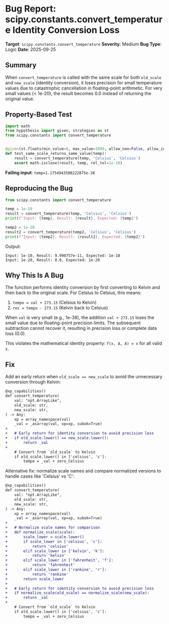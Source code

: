 # Bug Report: scipy.constants.convert_temperature Identity Conversion Loss

**Target**: `scipy.constants.convert_temperature`
**Severity**: Medium
**Bug Type**: Logic
**Date**: 2025-09-25

## Summary

When `convert_temperature` is called with the same scale for both `old_scale` and `new_scale` (identity conversion), it loses precision for small temperature values due to catastrophic cancellation in floating-point arithmetic. For very small values (< 1e-20), the result becomes 0.0 instead of returning the original value.

## Property-Based Test

```python
import math
from hypothesis import given, strategies as st
from scipy.constants import convert_temperature


@given(st.floats(min_value=0, max_value=1000, allow_nan=False, allow_infinity=False))
def test_same_scale_returns_same_value(temp):
    result = convert_temperature(temp, 'Celsius', 'Celsius')
    assert math.isclose(result, temp, rel_tol=1e-10)
```

**Failing input**: `temp=1.1754943508222875e-38`

## Reproducing the Bug

```python
from scipy.constants import convert_temperature

temp = 1e-10
result = convert_temperature(temp, 'Celsius', 'Celsius')
print(f"Input: {temp}, Result: {result}, Expected: {temp}")

temp2 = 1e-20
result2 = convert_temperature(temp2, 'Celsius', 'Celsius')
print(f"Input: {temp2}, Result: {result2}, Expected: {temp2}")
```

Output:
```
Input: 1e-10, Result: 9.998757e-11, Expected: 1e-10
Input: 1e-20, Result: 0.0, Expected: 1e-20
```

## Why This Is A Bug

The function performs identity conversion by first converting to Kelvin and then back to the original scale. For Celsius to Celsius, this means:
1. `tempo = val + 273.15` (Celsius to Kelvin)
2. `res = tempo - 273.15` (Kelvin back to Celsius)

When `val` is very small (e.g., 1e-38), the addition `val + 273.15` loses the small value due to floating-point precision limits. The subsequent subtraction cannot recover it, resulting in precision loss or complete data loss (0.0).

This violates the mathematical identity property: `f(x, A, A) = x` for all valid `x`.

## Fix

Add an early return when `old_scale == new_scale` to avoid the unnecessary conversion through Kelvin:

```diff
@xp_capabilities()
def convert_temperature(
    val: "npt.ArrayLike",
    old_scale: str,
    new_scale: str,
) -> Any:
    xp = array_namespace(val)
    _val = _asarray(val, xp=xp, subok=True)
+
+   # Early return for identity conversion to avoid precision loss
+   if old_scale.lower() == new_scale.lower():
+       return _val
+
    # Convert from `old_scale` to Kelvin
    if old_scale.lower() in ['celsius', 'c']:
        tempo = _val + zero_Celsius
```

Alternative fix: normalize scale names and compare normalized versions to handle cases like 'Celsius' vs 'C':

```diff
@xp_capabilities()
def convert_temperature(
    val: "npt.ArrayLike",
    old_scale: str,
    new_scale: str,
) -> Any:
    xp = array_namespace(val)
    _val = _asarray(val, xp=xp, subok=True)
+
+   # Normalize scale names for comparison
+   def normalize_scale(scale):
+       scale_lower = scale.lower()
+       if scale_lower in ['celsius', 'c']:
+           return 'celsius'
+       elif scale_lower in ['kelvin', 'k']:
+           return 'kelvin'
+       elif scale_lower in ['fahrenheit', 'f']:
+           return 'fahrenheit'
+       elif scale_lower in ['rankine', 'r']:
+           return 'rankine'
+       return scale_lower
+
+   # Early return for identity conversion to avoid precision loss
+   if normalize_scale(old_scale) == normalize_scale(new_scale):
+       return _val
+
    # Convert from `old_scale` to Kelvin
    if old_scale.lower() in ['celsius', 'c']:
        tempo = _val + zero_Celsius
```